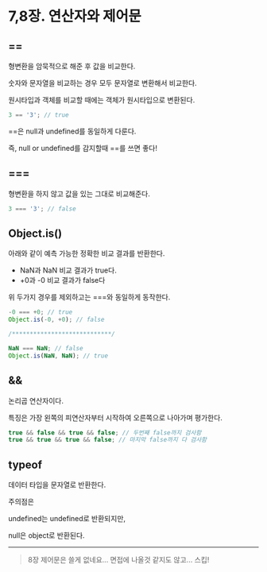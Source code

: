 # 7,8장. 연산자와 제어문

## ==

형변환을 암묵적으로 해준 후 값을 비교한다.

숫자와 문자열을 비교하는 경우 모두 문자열로 변환해서 비교한다.

원시타입과 객체를 비교할 때에는 객체가 원시타입으로 변환된다.

```jsx
3 == '3'; // true
```

==은 null과 undefined를 동일하게 다룬다.

즉, null or undefined를 감지할때 ==를 쓰면 좋다!

## ===

형변환을 하지 않고 값을 있는 그대로 비교해준다.

```jsx
3 === '3'; // false
```

## Object.is()

아래와 같이 예측 가능한 정확한 비교 결과를 반환한다.

- NaN과 NaN 비교 결과가 true다.
- +0과 -0 비교 결과가 false다

위 두가지 경우를 제외하고는 ===와 동일하게 동작한다.

```jsx
-0 === +0; // true
Object.is(-0, +0); // false

/****************************/

NaN === NaN; // false
Object.is(NaN, NaN); // true
```

## &&

논리곱 연산자이다.

특징은 가장 왼쪽의 피연산자부터 시작하여 오른쪽으로 나아가며 평가한다.

```jsx
true && false && true && false; // 두번째 false까지 검사함
true && true && true && false; // 마지막 false까지 다 검사함
```

## typeof

데이터 타입을 문자열로 반환한다.

주의점은

undefined는 undefined로 반환되지만,

null은 object로 반환된다.

---

> 8장 제어문은 쓸게 없네요... 면접에 나올것 같지도 않고... 스킵!
